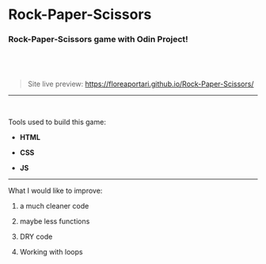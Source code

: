 # Rock-Paper-Scissors

### Rock-Paper-Scissors game with Odin Project!

## <br/>

> Site live preview: https://floreaportari.github.io/Rock-Paper-Scissors/

---

<br/>

Tools used to build this game:

- **HTML**

- **CSS**

- **JS**

---

What I would like to improve:

1. a much cleaner code

2. maybe less functions

3. DRY code

4. Working with loops
